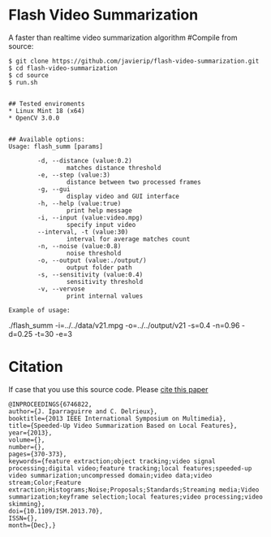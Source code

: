 # Flash Video Summarization
A faster than realtime video summarization algorithm
#Compile from source:
```
$ git clone https://github.com/javierip/flash-video-summarization.git
$ cd flash-video-summarization
$ cd source
$ run.sh


## Tested enviroments
* Linux Mint 18 (x64)
* OpenCV 3.0.0


## Available options:
Usage: flash_summ [params] 

        -d, --distance (value:0.2)
                matches distance threshold
        -e, --step (value:3)
                distance between two processed frames
        -g, --gui
                display video and GUI interface
        -h, --help (value:true)
                print help message
        -i, --input (value:video.mpg)
                specify input video
        --interval, -t (value:30)
                interval for average matches count
        -n, --noise (value:0.8)
                noise threshold
        -o, --output (value:./output/)
                output folder path
        -s, --sensitivity (value:0.4)
                sensitivity threshold
        -v, --vervose
                print internal values

Example of usage:

```
./flash_summ -i=../../data/v21.mpg -o=../../output/v21 -s=0.4 -n=0.96 -d=0.25 -t=30 -e=3


# Citation
If case that you use this source code. Please [cite this paper](http://ieeexplore.ieee.org/document/6746822/)
```
@INPROCEEDINGS{6746822, 
author={J. Iparraguirre and C. Delrieux}, 
booktitle={2013 IEEE International Symposium on Multimedia}, 
title={Speeded-Up Video Summarization Based on Local Features}, 
year={2013}, 
volume={}, 
number={}, 
pages={370-373}, 
keywords={feature extraction;object tracking;video signal processing;digital video;feature tracking;local features;speeded-up video summarization;uncompressed domain;video data;video stream;Color;Feature extraction;Histograms;Noise;Proposals;Standards;Streaming media;Video summarization;keyframe selection;local features;video processing;video skimming}, 
doi={10.1109/ISM.2013.70}, 
ISSN={}, 
month={Dec},}
```
